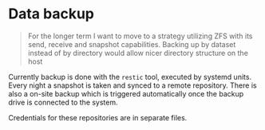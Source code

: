 # Data backup

> For the longer term I want to move to a strategy utilizing ZFS with its send,
> receive and snapshot capabilities. Backing up by dataset instead of by
> directory would allow nicer directory structure on the host

Currently backup is done with the `restic` tool, executed by systemd units.
Every night a snapshot is taken and synced to a remote repository. There is also
a on-site backup which is triggered automatically once the backup drive is
connected to the system.

Credentials for these repositories are in separate files.

